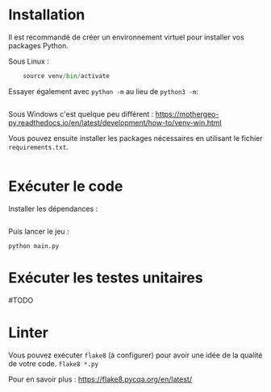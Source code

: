 # Installation

Il est recommandé de créer un environnement virtuel pour installer vos packages Python.

Sous Linux :

``` python -m venv venv
    source venv/bin/activate
```

Essayer également avec ```python -m``` au lieu de ```python3 -m```:

``` python -m venv venv
```

Sous Windows c'est quelque peu différent :
<https://mothergeo-py.readthedocs.io/en/latest/development/how-to/venv-win.html>

Vous pouvez ensuite installer les packages nécessaires en utilisant le fichier ```requirements.txt```.

``` pip install -r requirements.txt
```

# Exécuter le code

Installer les dépendances :

``` pip install -r requirements.txt
```

Puis lancer le jeu :

```
python main.py
```

# Exécuter les testes unitaires

#TODO

# Linter

Vous pouvez exécuter ```flake8``` (à configurer) pour avoir une idée de la qualité de votre code.
```flake8 *.py```

Pour en savoir plus :
<https://flake8.pycqa.org/en/latest/>


